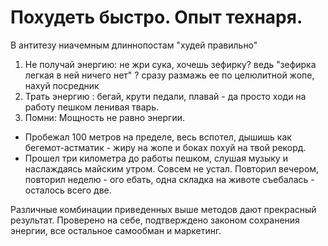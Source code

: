# Похудеть быстро. Опыт технаря.
В антитезу ниачемным длиннопостам "худей правильно"

1. Не получай энергию: не жри сука, хочешь зефирку? ведь "зефирка легкая в ней ничего нет" ? сразу размажь ее по целюлитной жопе, нахуй посредник
2. Трать энергию : бегай, крути педали, плавай - да просто ходи на работу пешком ленивая тварь.
3. Помни: Мощность не равно энергии.
  - Пробежал 100 метров на пределе, весь вспотел, дышишь как бегемот-астматик - жиру на жопе и боках похуй на твой рекорд.
  - Прошел три километра до работы пешком, слушая музыку и наслаждаясь майским утром. Совсем не устал. Повторил вечером, повторил неделю - ого ебать, одна складка на животе съебалась - осталось всего две.

Различные комбинации приведенных выше методов дают прекрасный результат. Проверено на себе, подтверждено законом сохранения энергии, все остальное самообман и маркетинг.

